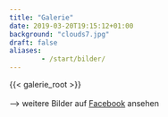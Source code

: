 ```yaml
---
title: "Galerie"
date: 2019-03-20T19:15:12+01:00
background: "clouds7.jpg"
draft: false
aliases:
        - /start/bilder/
---
```

{{< galerie_root >}}
<br><br>--> weitere Bilder auf [Facebook](https://www.facebook.com/AkafliegFrankfurt/) ansehen
